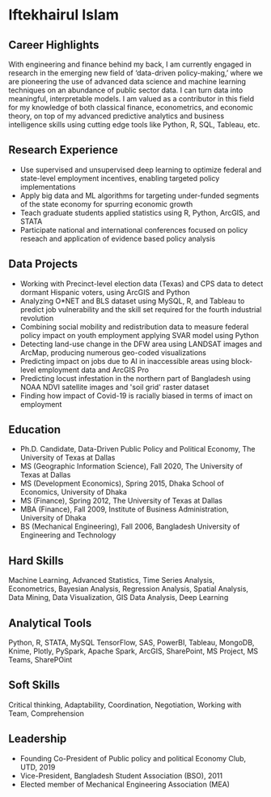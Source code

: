 # Iftekhairul Islam
## Career Highlights
With engineering and finance behind my back, I am currently engaged in research in the emerging new field of ‘data-driven policy-making,’ where we are pioneering the use of advanced data science and machine learning techniques on an abundance of public sector data. I can turn data into meaningful, interpretable models. I am valued as a contributor in this field for my knowledge of both classical finance, econometrics, and economic theory, on top of my advanced predictive analytics and business intelligence skills using cutting edge tools like Python, R, SQL, Tableau, etc.
## Research Experience
-	Use supervised and unsupervised deep learning to optimize federal and state-level employment incentives, enabling targeted policy implementations 
- Apply big data and ML algorithms for targeting under-funded segments of the state economy for spurring economic growth
- Teach graduate students applied statistics using R, Python, ArcGIS, and STATA
- Participate national and international conferences focused on policy reseach and application of evidence based policy analysis

## Data Projects
- Working with Precinct-level election data (Texas) and CPS data to detect dormant Hispanic voters, using ArcGIS and Python
- Analyzing O*NET and BLS dataset using MySQL, R, and Tableau to predict job vulnerability and the skill set required for the fourth industrial revolution
- Combining social mobility and redistribution data to measure federal policy impact on youth employment applying SVAR model using Python
- Detecting land-use change in the DFW area using LANDSAT images and ArcMap, producing numerous geo-coded visualizations
- Predicting impact on jobs due to AI in inaccessible areas using block-level employment data and ArcGIS Pro
- Predicting locust infestation in the northern part of Bangladesh using NOAA NDVI satellite images and 'soil grid' raster dataset
- Finding how impact of Covid-19 is racially biased in terms of imact on employment

## Education
- Ph.D. Candidate, Data-Driven Public Policy and Political Economy, The University of Texas at Dallas
- MS (Geographic Information Science), Fall 2020, The University of Texas at Dallas
- MS (Development Economics), Spring 2015, Dhaka School of Economics, University of Dhaka
- MS (Finance), Spring 2012, The University of Texas at Dallas
- MBA (Finance), Fall 2009, Institute of Business Administration, University of Dhaka
- BS (Mechanical Engineering), Fall 2006, Bangladesh University of Engineering and Technology

## Hard Skills
Machine Learning, Advanced Statistics, Time Series Analysis, Econometrics, Bayesian Analysis, Regression Analysis, Spatial Analysis, Data Mining, Data Visualization, GIS Data
Analysis, Deep Learning

## Analytical Tools
Python, R, STATA, MySQL TensorFlow, SAS, PowerBI, Tableau, MongoDB, Knime, Plotly, PySpark, Apache Spark, ArcGIS, SharePoint, MS Project, MS Teams, SharePOint

## Soft Skills
Critical thinking, Adaptability, Coordination, Negotiation, Working with Team, Comprehension
   
## Leadership
- Founding Co-President of Public policy and political Economy Club, UTD, 2019
- Vice-President, Bangladesh Student Association (BSO), 2011
- Elected member of Mechanical Engineering Association (MEA)

